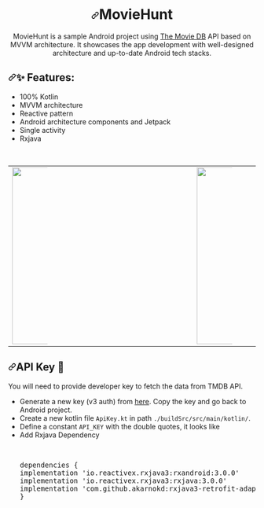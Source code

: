 <h1 align="center"><a id="user-content-moviehunt" class="anchor" aria-hidden="true" href="#moviehunt"><svg class="octicon octicon-link" viewBox="0 0 16 16" version="1.1" width="16" height="16" aria-hidden="true"><path fill-rule="evenodd" d="M7.775 3.275a.75.75 0 001.06 1.06l1.25-1.25a2 2 0 112.83 2.83l-2.5 2.5a2 2 0 01-2.83 0 .75.75 0 00-1.06 1.06 3.5 3.5 0 004.95 0l2.5-2.5a3.5 3.5 0 00-4.95-4.95l-1.25 1.25zm-4.69 9.64a2 2 0 010-2.83l2.5-2.5a2 2 0 012.83 0 .75.75 0 001.06-1.06 3.5 3.5 0 00-4.95 0l-2.5 2.5a3.5 3.5 0 004.95 4.95l1.25-1.25a.75.75 0 00-1.06-1.06l-1.25 1.25a2 2 0 01-2.83 0z"></path></svg></a>MovieHunt</h1>

<p align="center">
MovieHunt is a sample Android project using <a href="https://www.themoviedb.org/" rel="nofollow">The Movie DB</a> API based on MVVM architecture. It showcases the app development with well-designed architecture and up-to-date Android tech stacks.
</p>

<h2><a id="user-content--features" class="anchor" aria-hidden="true" href="#-features"><svg class="octicon octicon-link" viewBox="0 0 16 16" version="1.1" width="16" height="16" aria-hidden="true"><path fill-rule="evenodd" d="M7.775 3.275a.75.75 0 001.06 1.06l1.25-1.25a2 2 0 112.83 2.83l-2.5 2.5a2 2 0 01-2.83 0 .75.75 0 00-1.06 1.06 3.5 3.5 0 004.95 0l2.5-2.5a3.5 3.5 0 00-4.95-4.95l-1.25 1.25zm-4.69 9.64a2 2 0 010-2.83l2.5-2.5a2 2 0 012.83 0 .75.75 0 001.06-1.06 3.5 3.5 0 00-4.95 0l-2.5 2.5a3.5 3.5 0 004.95 4.95l1.25-1.25a.75.75 0 00-1.06-1.06l-1.25 1.25a2 2 0 01-2.83 0z"></path></svg></a><a id="user-content--features" href="#-features"></a><g-emoji class="g-emoji" alias="sparkles" fallback-src="https://github.githubassets.com/images/icons/emoji/unicode/2728.png">✨</g-emoji> Features:</h2>
<ul>
<li>100% Kotlin</li>
<li>MVVM architecture</li>
<li>Reactive pattern</li>
<li>Android architecture components and Jetpack</li>
<li>Single activity</li>
<li>Rxjava</li>
</ul>
<br>

<div align="center">
   <table align="center" border="0">
  <tbody><tr>
      <td><a target="_blank" rel="noopener noreferrer" href="https://github.com/Ibrahim-Mushtaha/MovieHunt/blob/master/app/src/main/res/drawable/Screenshot_20201222-001453_RxJava%20Application.jpg"><img width="360" src="https://github.com/Ibrahim-Mushtaha/MovieHunt/blob/master/app/src/main/res/drawable/Screenshot_20201222-001453_RxJava%20Application.jpg" style="max-width:20%;"></a>
    </td>
    <td>
<a target="_blank" rel="noopener noreferrer" href="https://github.com/Ibrahim-Mushtaha/MovieHunt/blob/master/app/src/main/res/drawable/Screenshot_20201222-001504_RxJava%20Application.jpg"><img width="360" src="https://github.com/Ibrahim-Mushtaha/MovieHunt/blob/master/app/src/main/res/drawable/Screenshot_20201222-001504_RxJava%20Application.jpg" style="max-width:20%;"></a>
  </td>
    <td>
<a target="_blank" rel="noopener noreferrer" href="https://github.com/Ibrahim-Mushtaha/MovieHunt/blob/master/app/src/main/res/drawable/Screenshot_20201222-001513_RxJava%20Application.jpg"><img width="360" src="https://github.com/Ibrahim-Mushtaha/MovieHunt/blob/master/app/src/main/res/drawable/Screenshot_20201222-001513_RxJava%20Application.jpg" style="max-width:20%;"></a>
  </td>
  </tr>
  </tbody></table>
</div>

<h2><a id="user-content-api-key-" class="anchor" aria-hidden="true" href="#api-key-"><svg class="octicon octicon-link" viewBox="0 0 16 16" version="1.1" width="16" height="16" aria-hidden="true"><path fill-rule="evenodd" d="M7.775 3.275a.75.75 0 001.06 1.06l1.25-1.25a2 2 0 112.83 2.83l-2.5 2.5a2 2 0 01-2.83 0 .75.75 0 00-1.06 1.06 3.5 3.5 0 004.95 0l2.5-2.5a3.5 3.5 0 00-4.95-4.95l-1.25 1.25zm-4.69 9.64a2 2 0 010-2.83l2.5-2.5a2 2 0 012.83 0 .75.75 0 001.06-1.06 3.5 3.5 0 00-4.95 0l-2.5 2.5a3.5 3.5 0 004.95 4.95l1.25-1.25a.75.75 0 00-1.06-1.06l-1.25 1.25a2 2 0 01-2.83 0z"></path></svg></a>API Key <g-emoji class="g-emoji" alias="key" fallback-src="https://github.githubassets.com/images/icons/emoji/unicode/1f511.png">🔑</g-emoji></h2>
<p>You will need to provide developer key to fetch the data from TMDB API.</p>
<ul>
<li>Generate a new key (v3 auth) from <a href="https://www.themoviedb.org/settings/api" rel="nofollow">here</a>. Copy the key and go back to Android project.</li>
<li>Create a new kotlin file <code>ApiKey.kt</code> in path <code>./buildSrc/src/main/kotlin/</code>.</li>
<li>Define a constant <code>API_KEY</code> with the double quotes, it looks like</li>
<li>Add Rxjava Dependency</li><br>

<pre>
<p><span>dependencies</span> {
implementation <span><span>'</span>io.reactivex.rxjava3:rxandroid:3.0.0'</span></span>
implementation <span><span>'</span>io.reactivex.rxjava3:rxjava:3.0.0'</span></span>
implementation <span><span>'</span>com.github.akarnokd:rxjava3-retrofit-adapter:3.0.0'</span></span>
}</p></pre>
</ul>

